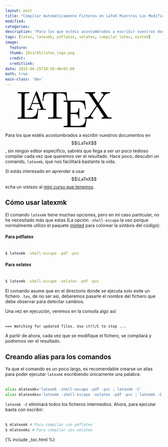 ```yaml
---
layout: post
title: "Compilar Automáticamente Ficheros en LaTeX Mientras Los Modificamos"
modified:
categories:
description: "Para los que estéis acostumbrados a escribir vuestros documentos en LaTeX, sin ningún editor específico, sabréis que llega a ser un poco tedioso compilar cada vez que queremos ver el resultado. Hace poco, descubrí un comando, latexmk, que nos facilitará bastante la vida."
tags: [latex, latexmk, pdflatex, xelatex, compilar latex, minted]
image:
  feature:
  thumb: 2013/05/latex_logo.png
  credit:
  creditlink:
date: 2015-06-25T18:50:48+02:00
math: true
main-class: 'dev'
---
```


<figure>
  <img src="/assets/img/2013/05/latex_logo.png" title="{{ page.title }}" alt="{{ page.title }}" />
</figure>

Para los que estéis acostumbrados a escribir vuestros documentos en $$\LaTeX$$, sin ningún editor específico, sabréis que llega a ser un poco tedioso compilar cada vez que queremos ver el resultado. Hace poco, descubrí un comando, `latexmk`, que nos facilitará bastante la vida.

Si estás interesado en aprender a usar $$\LaTeX$$ echa un vistazo al [mini curso que tenemos](/mini-curso-de-latex-introduccion/ "Mini curso de Latex - introducción").

<!--ad-->

## Cómo usar latexmk

El comando `latexmk` tiene muchas opciones, pero  en mi caso particular, no he necesitado más que estas (La opción `-shell-escape` la uso porque normalmente utilizo el paquete [minted](/resaltar-sintaxis-del-codigo-fuente-en-latex-con-minted/ "Resaltar sintaxis del código fuente en LaTeX con minted") para colorear la sintáxis del código):

#### Para pdflatex
```bash

$ latexmk -shell-escape -pdf -pvc

```

#### Para xelatex
```bash

$ latexmk -shell-escape -xelatex -pdf -pvc

```

El comando asume que en el directorio donde se ejecuta solo exite un fichero `.tex`, de no ser así, deberemos pasarle el nombre del fichero que debe observar para detectar cambios.

Una vez en ejecución, veremos en la consola algo así:

```bash

=== Watching for updated files. Use ctrl/C to stop ...

```

A partir de ahora, cada vez que se modifique el fichero, se compilará y podremos ver el resultado.

## Creando alias para los comandos

Ya que el comando es un poco largo, es recomendable crearse un alias para poder ejecutar `latexmk` escribiendo únicamente una palabra:

```bash

alias mlatexmk='latexmk -shell-escape -pdf -pvc ; latexmk -C'
alias mlatexmkx='latexmk -shell-escape -xelatex -pdf -pvc ; latexmk -C'

```

`latexmk -C` eliminará todos los ficheros intermedios. Ahora, para ejecutar basta con escribir:

```bash

$ mlatexmk # Para compilar con pdflatex
$ mlatexmkx # Para compilar con xelatex

```


{% include _toc.html %}
